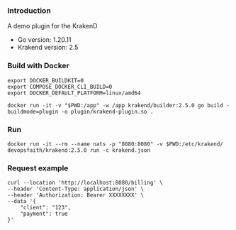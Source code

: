 ### Introduction
A demo plugin for the KrakenD
- Go version: 1.20.11
- Krakend version: 2.5

### Build with Docker
```
export DOCKER_BUILDKIT=0                                                                                                                                                    
export COMPOSE_DOCKER_CLI_BUILD=0
export DOCKER_DEFAULT_PLATFORM=linux/amd64
```
```
docker run -it -v "$PWD:/app" -w /app krakend/builder:2.5.0 go build -buildmode=plugin -o plugin/krakend-plugin.so .
```
### Run
```
docker run -it --rm --name nats -p "8080:8080" -v $PWD:/etc/krakend/ devopsfaith/krakend:2.5.0 run -c krakend.json
```

### Request example
```
curl --location 'http://localhost:8080/billing' \
--header 'Content-Type: application/json' \
--header 'Authorization: Bearer XXXXXXXX' \
--data '{
    "client": "123",
    "payment": true
}'
```